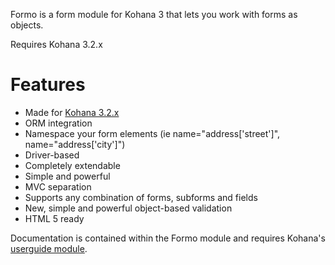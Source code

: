 Formo is a form module for Kohana 3 that lets you work with forms as objects.

Requires Kohana 3.2.x

# Features

* Made for [Kohana 3.2.x](http://github.com/kohana/kohana)
* ORM integration
* Namespace your form elements (ie name="address['street']", name="address['city']")
* Driver-based
* Completely extendable
* Simple and powerful
* MVC separation
* Supports any combination of forms, subforms and fields
* New, simple and powerful object-based validation
* HTML 5 ready

Documentation is contained within the Formo module and requires Kohana's [userguide module](http://github.com/kohana/userguide).
